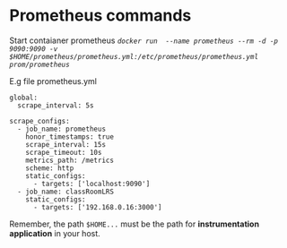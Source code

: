 # Prometheus commands
Start contaianer prometheus
_`docker run  --name prometheus --rm -d -p 9090:9090 -v $HOME/prometheus/prometheus.yml:/etc/prometheus/prometheus.yml prom/prometheus`_

E.g file prometheus.yml

```
global:
  scrape_interval: 5s

scrape_configs:
  - job_name: prometheus
    honor_timestamps: true
    scrape_interval: 15s
    scrape_timeout: 10s
    metrics_path: /metrics
    scheme: http
    static_configs:
      - targets: ['localhost:9090']
  - job_name: classRoomLRS
    static_configs:
      - targets: ['192.168.0.16:3000']
```

  Remember, the path `$HOME...` must be the path for **instrumentation application** in your host.